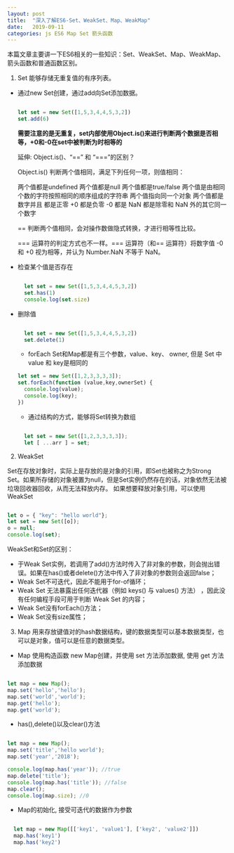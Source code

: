 ```yaml
---
layout: post
title:  "深入了解ES6-Set、WeakSet、Map、WeakMap"
date:   2019-09-11
categories: js ES6 Map Set 箭头函数
---
```


本篇文章主要讲一下ES6相关的一些知识：Set、WeakSet、Map、WeakMap、箭头函数和普通函数区别。

1. Set 能够存储无重复值的有序列表。

- 通过new Set创建，通过add向Set添加数据。

  ```js

  let set = new Set([1,5,3,4,4,5,3,2])
  set.add(6)

  ```
  <b>需要注意的是无重复，set内部使用Object.is()来进行判断两个数据是否相等，+0和-0在set中被判断为时相等的</b>

  延伸: Object.is()、“==” 和 “===”的区别？

  Object.is() 判断两个值相同，满足下列任何一项，则值相同：

    两个值都是undefined
    两个值都是null
    两个值都是true/false
    两个值是由相同个数的字符按照相同的顺序组成的字符串
    两个值指向同一个对象
    两个值都是数字并且
      都是正零 +0
      都是负零 -0
      都是 NaN
      都是除零和 NaN 外的其它同一个数字

  == 判断两个值相同，会对操作数做隐式转换，才进行相等性比较。

  === 运算符的判定方式也不一样。=== 运算符（和== 运算符）将数字值 -0 和 +0 视为相等，并认为 Number.NaN 不等于 NaN。

- 检查某个值是否存在

  ```js

    let set = new Set([1,5,3,4,4,5,3,2])
    set.has(1)
    console.log(set.size)

  ```
- 删除值

  ```js

    let set = new Set([1,5,3,4,4,5,3,2])
    set.delete(1)

  ```

  - forEach Set和Map都是有三个参数，value、key、 owner, 但是 Set 中 value 和 key是相同的 

  ```js
  let set = new Set([1,2,3,3,3,3]);
  set.forEach(function (value,key,ownerSet) {
    console.log(value);
    console.log(key);           
  })
  ```

  - 通过结构的方式，能够将Set转换为数组

  ```js

    let set = new Set([1,2,3,3,3,3]);
    let [ ...arr ] = set;

  ```

2. WeakSet 

Set在存放对象时，实际上是存放的是对象的引用，即Set也被称之为Strong Set。如果所存储的对象被置为null，但是Set实例仍然存在的话，对象依然无法被垃圾回收器回收，从而无法释放内存。
如果想要释放对象引用，可以使用WeakSet

```js

let o = { "key": "hello world"};
let set = new Set([o]);
o = null;
console.log(set);

```

WeakSet和Set的区别：
  - 于Weak Set实例，若调用了add()方法时传入了非对象的参数，则会抛出错误。如果在has()或者delete()方法中传入了非对象的参数则会返回false；
  - Weak Set不可迭代，因此不能用于for-of循环；
  - Weak Set 无法暴露出任何迭代器（例如 keys() 与 values() 方法） ，因此没有任何编程手段可用于判断 Weak Set 的内容；
  - Weak Set没有forEach()方法；
  - Weak Set没有size属性；

3. Map 用来存放键值对的hash数据结构，键的数据类型可以基本数据类型，也可以是对象，值可以是任意的数据类型。
  
  - Map 使用构造函数 new Map创建，并使用 set 方法添加数据, 使用 get 方法添加数据

  ```js

  let map = new Map();
  map.set('hello','hello');
  map.set('world','world');
  map.get('hello');
  map.get('world');

  ```

  - has(),delete()以及clear()方法

  ```js

  let map = new Map();
  map.set('title','hello world');
  map.set('year','2018');

  console.log(map.has('year')); //true
  map.delete('title');
  console.log(map.has('title')); //false
  map.clear();
  console.log(map.size); //0

  ```
 
  - Map的初始化, 接受可迭代的数据作为参数

  ```js

    let map = new Map([['key1', 'value1'], ['key2', 'value2']])
    map.has('key1')
    map.has('key2')

  ```




